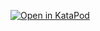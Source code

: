 [![Open in KataPod](https://gitpod.io/button/open-in-gitpod.svg)](https://katapod.datastaxtraining.com/#https://github.com/ArtemChebotko/investment-data/)